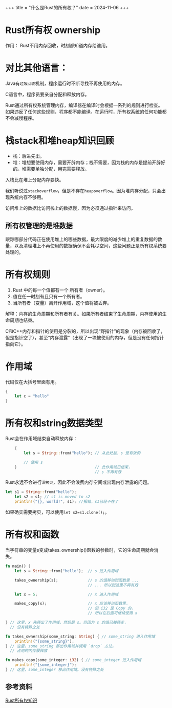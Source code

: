 +++
title = "什么是Rust的所有权？"
date = 2024-11-06
+++

# Rust所有权 ownership

作用：
Rust不用内存回收，时刻都知道内存给谁用。

# 对比其他语言：
Java有`垃圾回收`机制，程序运行时不断寻找不再使用的内存。

C语言中，程序员要亲自分配和释放内存。

Rust通过所有权系统管理内存，编译器在编译时会根据一系列的规则进行检查。如果违反了任何这些规则，程序都不能编译。在运行时，所有权系统的任何功能都不会减慢程序。

# 栈stack和堆heap知识回顾

- 栈：后进先出。
- 堆：堆想要使用内存，需要开辟内存；栈不需要，因为栈的内存是提前开辟好的。堆需要单独分配，用完需要释放。

入栈比在堆上分配内存要快。

我们听说过`stackoverflow`，但是不存在`heapoverflow`。因为堆内存分配，只会出现系统内存不够用。

访问堆上的数据比访问栈上的数据慢，因为必须通过指针来访问。

## 所有权管理的是堆数据

跟踪哪部分代码正在使用堆上的哪些数据，最大限度的减少堆上的重复数据的数量，以及清理堆上不再使用的数据确保不会耗尽空间，这些问题正是所有权系统要处理的。

# 所有权规则

1. Rust 中的每一个值都有一个 所有者（owner）。
2. 值在任一时刻有且只有一个所有者。
3. 当所有者（变量）离开作用域，这个值将被丢弃。

解释：内存的生命周期和所有者有关。如果所有者结束了生命周期，内存使用的生命周期也结束。

C和C++内存和指针的使用是分裂的，所以出现“野指针”的现象（内存被回收了，但是指针空了），甚至“内存泄露”（出现了一块被使用的内存，但是没有任何指针指向它）。

# 作用域
代码仅在大括号里面有用。
```rust
{
    let c = "hello"
}
```

# 所有权和string数据类型

Rust会在作用域结束自动释放内存：

```rust
    {
        let s = String::from("hello"); // 从此处起，s 是有效的

        // 使用 s
    }                                  // 此作用域已结束，
                                       // s 不再有效
```

Rust永远不会进行`深拷贝`，因此不会浪费内存空间或出现内存泄露的问题。

```rust
let s1 = String::from("hello");
    let s2 = s1; // s1 is moved to s2
    println!("{}, world!", s1); //报错，s1已经不在了
```

如果确实需要拷贝，可以使用`let s2=s1.clone();`。


# 所有权和函数

当字符串的变量s变成takes_ownership()函数的参数时，它的生命周期就会消失。

```rust
fn main() {
    let s = String::from("hello");  // s 进入作用域

    takes_ownership(s);             // s 的值移动到函数里 ...
                                    // ... 所以到这里不再有效

    let x = 5;                      // x 进入作用域

    makes_copy(x);                  // x 应该移动函数里，
                                    // 但 i32 是 Copy 的，
                                    // 所以在后面可继续使用 x

} // 这里，x 先移出了作用域，然后是 s。但因为 s 的值已被移走，
  // 没有特殊之处

fn takes_ownership(some_string: String) { // some_string 进入作用域
    println!("{some_string}");
} // 这里，some_string 移出作用域并调用 `drop` 方法。
  // 占用的内存被释放

fn makes_copy(some_integer: i32) { // some_integer 进入作用域
    println!("{some_integer}");
} // 这里，some_integer 移出作用域。没有特殊之处
```

## 参考资料
[Rust所有权知识](https://kaisery.github.io/trpl-zh-cn/ch04-01-what-is-ownership.html)
